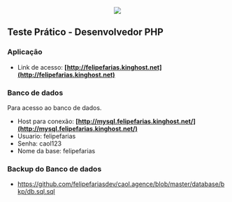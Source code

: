 <p align="center"><img src="http://www.agence.com.br/wp-content/themes/dt-the7/inc/presets/images/agence/agence.png"></p>


## Teste Prático - Desenvolvedor PHP

### Aplicação

- Link de acesso: **[http://felipefarias.kinghost.net](http://felipefarias.kinghost.net)**

### Banco de dados

Para acesso ao banco de dados.

- Host para conexão: **[http://mysql.felipefarias.kinghost.net/](http://mysql.felipefarias.kinghost.net/)**
- Usuario: felipefarias
- Senha: caol123
- Nome da base: felipefarias

### Backup do Banco de dados

- https://github.com/felipefariasdev/caol.agence/blob/master/database/bkp/db.sql.sql